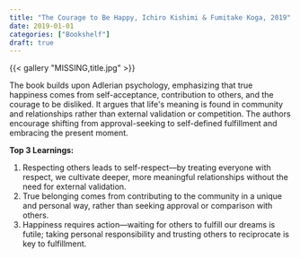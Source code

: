 ```yaml
---
title: "The Courage to Be Happy, Ichiro Kishimi & Fumitake Koga, 2019"
date: 2019-01-01
categories: ["Bookshelf"]
draft: true
---
```


{{< gallery "MISSING,title.jpg" >}}

The book builds upon Adlerian psychology, emphasizing that true happiness comes from self-acceptance, contribution to others, and the courage to be disliked. It argues that life's meaning is found in community and relationships rather than external validation or competition. The authors encourage shifting from approval-seeking to self-defined fulfillment and embracing the present moment.

**Top 3 Learnings:**

1. Respecting others leads to self-respect—by treating everyone with respect, we cultivate deeper, more meaningful relationships without the need for external validation.
2. True belonging comes from contributing to the community in a unique and personal way, rather than seeking approval or comparison with others.
3. Happiness requires action—waiting for others to fulfill our dreams is futile; taking personal responsibility and trusting others to reciprocate is key to fulfillment.
